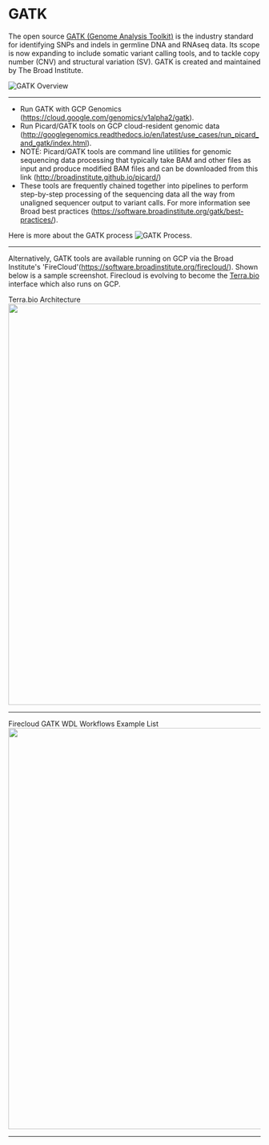 # GATK

The open source [GATK (Genome Analysis Toolkit)](https://software.broadinstitute.org/gatk/) is the industry standard for identifying SNPs and indels in germline DNA and RNAseq data. Its scope is now expanding to include somatic variant calling tools, and to tackle copy number (CNV) and structural variation (SV). GATK is created and maintained by The Broad Institute.

![GATK Overview](https://github.com/lynnlangit/TeamTeri/blob/master/Images/GATK-1.png)

-------

- Run GATK with GCP Genomics (https://cloud.google.com/genomics/v1alpha2/gatk). 
- Run Picard/GATK tools on GCP cloud-resident genomic data (http://googlegenomics.readthedocs.io/en/latest/use_cases/run_picard_and_gatk/index.html).
- NOTE: Picard/GATK tools are command line utilities for genomic sequencing data processing that typically take BAM and other files as input and produce modified BAM files and can be downloaded from this link (http://broadinstitute.github.io/picard/)
- These tools are frequently chained together into pipelines to perform step-by-step processing of the sequencing data all the way from unaligned sequencer output to variant calls. For more information see Broad best practices (https://software.broadinstitute.org/gatk/best-practices/).

Here is more about the GATK process
![GATK Process](https://github.com/lynnlangit/TeamTeri/blob/master/Images/GATK-deep.png).

-------
Alternatively, GATK tools are available running on GCP via the Broad Institute's 'FireCloud'(https://software.broadinstitute.org/firecloud/).  Shown below is a sample screenshot.  Firecloud is evolving to become the [Terra.bio](https://terra.bio/) interface which also runs on GCP.

Terra.bio Architecture  
<img src="https://github.com/lynnlangit/TeamTeri/blob/master/Images/Terra-arch.png" width=800>  

---


Firecloud GATK WDL Workflows Example List
<img src="https://github.com/lynnlangit/TeamTeri/blob/master/Images/GATK-FireCloud.png" width=800>

-------



